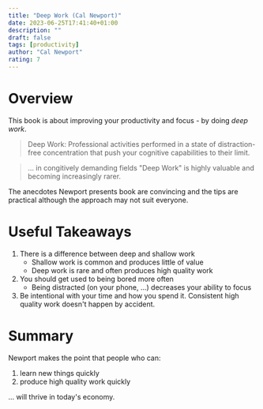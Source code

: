 ```yaml
---
title: "Deep Work (Cal Newport)"
date: 2023-06-25T17:41:40+01:00
description: ""
draft: false
tags: [productivity]
author: "Cal Newport"
rating: 7
---
```


# Overview

This book is about improving your productivity and focus - by doing *deep work*.

> Deep Work: Professional activities performed in a state of distraction-free concentration that push your cognitive capabilities to their limit.

> ... in congitively demanding fields "Deep Work" is highly valuable and becoming increasingly rarer.

The anecdotes Newport presents book are convincing and the tips are practical although the approach may not suit everyone.


# Useful Takeaways

1. There is a difference between deep and shallow work
    - Shallow work is common and produces little of value
    - Deep work is rare and often produces high quality work
2. You should get used to being bored more often
    - Being distracted (on your phone, ...) decreases your ability to focus
3. Be intentional with your time and how you spend it. Consistent high quality work doesn't happen by accident.


# Summary

Newport makes the point that people who can:

1. learn new things quickly
2. produce high quality work quickly

... will thrive in today's economy. 
